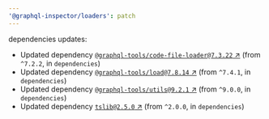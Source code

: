 ```yaml
---
'@graphql-inspector/loaders': patch
---
```

dependencies updates:
  - Updated dependency [`@graphql-tools/code-file-loader@7.3.22`
    ↗︎](https://www.npmjs.com/package/@graphql-tools/code-file-loader/v/7.3.22) (from `^7.2.2`, in
    `dependencies`)
  - Updated dependency [`@graphql-tools/load@7.8.14`
    ↗︎](https://www.npmjs.com/package/@graphql-tools/load/v/7.8.14) (from `^7.4.1`, in
    `dependencies`)
  - Updated dependency [`@graphql-tools/utils@9.2.1`
    ↗︎](https://www.npmjs.com/package/@graphql-tools/utils/v/9.2.1) (from `^9.0.0`, in
    `dependencies`)
  - Updated dependency [`tslib@2.5.0` ↗︎](https://www.npmjs.com/package/tslib/v/2.5.0) (from
    `^2.0.0`, in `dependencies`)
